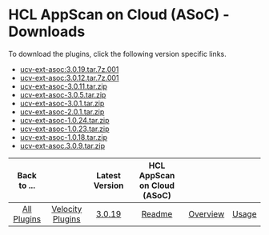 
# HCL AppScan on Cloud (ASoC) - Downloads

To download the plugins, click the following version specific links.

- [ucv-ext-asoc:3.0.19.tar.7z.001](https://github.com/UrbanCode/IBM-UCV-PLUGINS/raw/main/files/ucv-ext-asoc/ucv-ext-asoc:3.0.19.tar.7z.001)
- [ucv-ext-asoc:3.0.12.tar.7z.001](https://github.com/UrbanCode/IBM-UCV-PLUGINS/raw/main/files/ucv-ext-asoc/ucv-ext-asoc:3.0.12.tar.7z.001)
- [ucv-ext-asoc-3.0.11.tar.zip](https://github.com/UrbanCode/IBM-UCV-PLUGINS/raw/main/files/ucv-ext-asoc/ucv-ext-asoc:3.0.11.tar)
- [ucv-ext-asoc-3.0.5.tar.zip](https://raw.githubusercontent.com/UrbanCode/IBM-UCV-PLUGINS/main/files/ucv-ext-asoc/ucv-ext-asoc-3.0.5.tar.zip)
- [ucv-ext-asoc-3.0.1.tar.zip](https://raw.githubusercontent.com/UrbanCode/IBM-UCV-PLUGINS/main/files/ucv-ext-asoc/ucv-ext-asoc-3.0.1.tar.zip)
- [ucv-ext-asoc-2.0.1.tar.zip](https://raw.githubusercontent.com/UrbanCode/IBM-UCV-PLUGINS/main/files/ucv-ext-asoc/ucv-ext-asoc-2.0.1.tar.zip)
- [ucv-ext-asoc-1.0.24.tar.zip](https://raw.githubusercontent.com/UrbanCode/IBM-UCV-PLUGINS/main/files/ucv-ext-asoc/ucv-ext-asoc-1.0.24.tar.zip)
- [ucv-ext-asoc-1.0.23.tar.zip](https://raw.githubusercontent.com/UrbanCode/IBM-UCV-PLUGINS/main/files/ucv-ext-asoc/ucv-ext-asoc-1.0.23.tar.zip)
- [ucv-ext-asoc-1.0.18.tar.zip](https://raw.githubusercontent.com/UrbanCode/IBM-UCV-PLUGINS/main/files/ucv-ext-asoc/ucv-ext-asoc-1.0.18.tar.zip)
- [ucv-ext-asoc.3.0.9.tar.zip](https://raw.githubusercontent.com/UrbanCode/IBM-UCV-PLUGINS/main/files/ucv-ext-asoc/ucv-ext-asoc.3.0.9.tar.zip)

|Back to ...||Latest Version|HCL AppScan on Cloud (ASoC) |||
| :---: | :---: | :---: | :---: | :---: | :---: |
|[All Plugins](../../index.md)|[Velocity Plugins](../README.md)|[3.0.19](https://github.com/UrbanCode/IBM-UCV-PLUGINS/raw/main/files/ucv-ext-asoc/ucv-ext-asoc:3.0.19.tar.7z.001)|[Readme](README.md)|[Overview](overview.md)|[Usage](usage.md)|
